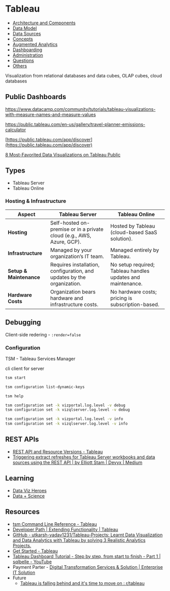 # Tableau

- [Architecture and Components](ai/data-visualization/tableau/architecture-components.md)
- [Data Model](ai/data-visualization/tableau/data-model.md)
- [Data Sources](ai/data-visualization/tableau/data-sources.md)
- [Concepts](ai/data-visualization/tableau/concepts.md)
- [Augmented Analytics](ai/data-visualization/tableau/augmented-analytics.md)
- [Dashboarding](ai/data-visualization/tableau/dashboarding.md)
- [Administration](ai/data-visualization/tableau/administration.md)
- [Questions](ai/data-visualization/tableau/interview-questions.md)
- [Others](ai/data-visualization/tableau/others.md)

Visualization from relational databases and data cubes, OLAP cubes, cloud databases

## Public Dashboards

https://www.datacamp.com/community/tutorials/tableau-visualizations-with-measure-names-and-measure-values

https://public.tableau.com/en-us/gallery/travel-planner-emissions-calculator

[https://public.tableau.com/app/discover](https://public.tableau.com/app/discover)

[8 Most-Favorited Data Visualizations on Tableau Public](https://www.tableau.com/blog/8-most-favorited-data-visualizations-tableau-public)

## Types

- Tableau Server
- Tableau Online

### Hosting & Infrastructure

| **Aspect**              | **Tableau Server**                                                     | **Tableau Online**                                          |
| ----------------------- | ---------------------------------------------------------------------- | ----------------------------------------------------------- |
| **Hosting**             | Self-hosted on-premise or in a private cloud (e.g., AWS, Azure, GCP).  | Hosted by Tableau (cloud-based SaaS solution).              |
| **Infrastructure**      | Managed by your organization’s IT team.                                | Managed entirely by Tableau.                                |
| **Setup & Maintenance** | Requires installation, configuration, and updates by the organization. | No setup required; Tableau handles updates and maintenance. |
| **Hardware Costs**      | Organization bears hardware and infrastructure costs.                  | No hardware costs; pricing is subscription-based.           |

## Debugging

Client-side redering - `:render=false`

### Configuration

TSM - Tableau Services Manager

cli client for server

```bash
tsm start

tsm configuration list-dynamic-keys

tsm help

tsm configuration set -k vizportal.log.level -v debug
tsm configuration set -k vizqlserver.log.level -v debug

tsm configuration set -k vizportal.log.level -v info
tsm configuration set -k vizqlserver.log.level -v info
```

## REST APIs

- [REST API and Resource Versions - Tableau](https://help.tableau.com/current/api/rest_api/en-us/REST/rest_api_concepts_versions.htm)
- [Triggering extract refreshes for Tableau Server workbooks and data sources using the REST API | by Elliott Stam | Devyx | Medium](https://medium.com/snake-charmer-python-and-analytics/triggering-extract-refreshes-for-tableau-server-workbooks-and-data-sources-using-the-rest-api-d4a8b8c001bf)

## Learning

- [Data Viz Heroes](https://twitter.com/i/lists/231325896)
- [Data + Science](https://www.dataplusscience.com/TableauReferenceGuide/)

## Resources

- [tsm Command Line Reference - Tableau](https://help.tableau.com/current/server/en-us/tsm.htm)
- [Developer Path | Extending Functionality | Tableau](https://www.tableau.com/learn/learning-paths/developer)
- [GitHub - utkarsh-yadav1231/Tableau-Projects: Learnt Data Visualization and Data Analytics with Tableau by solving 3 Realistic Analytics Projects.](https://github.com/utkarsh-yadav1231/Tableau-Projects)
- [Get Started - Tableau](https://help.tableau.com/current/pro/desktop/en-us/gettingstarted_overview.htm)
- [Tableau Dashboard Tutorial - Step by step, from start to finish - Part 1 | sqlbelle - YouTube](https://www.youtube.com/watch?v=cGa7QDeueTA)
- Payment Parter - [Digital Transformation Services & Solution \| Enterprise IT Solution](https://www.uneecops.com/)
- Future
	- [Tableau is falling behind and it's time to move on : r/tableau](https://www.reddit.com/r/tableau/comments/1c0t95s/tableau_is_falling_behind_and_its_time_to_move_on/)
